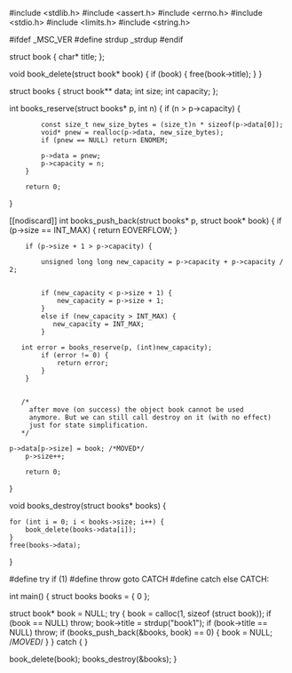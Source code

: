 #include <stdlib.h>
#include <assert.h>
#include <errno.h>
#include <stdio.h>
#include <limits.h>
#include <string.h>

#ifdef _MSC_VER
#define strdup _strdup
#endif

struct book {
    char* title;
};


void book_delete(struct book* book)
{
    if (book) {
       free(book->title);
    }
}

struct books {
    struct book** data;
        int size;
        int capacity;
};

int books_reserve(struct books* p, int n)
{
        if (n > p->capacity) {

            const size_t new_size_bytes = (size_t)n * sizeof(p->data[0]);
            void* pnew = realloc(p->data, new_size_bytes);
            if (pnew == NULL) return ENOMEM;

            p->data = pnew;
            p->capacity = n;
        }

        return 0;
}



[[nodiscard]]
int books_push_back(struct books* p, struct book* book)
{
        if (p->size == INT_MAX) {
            return EOVERFLOW;
        }

        if (p->size + 1 > p->capacity) {

            unsigned long long new_capacity = p->capacity + p->capacity / 2;


            if (new_capacity < p->size + 1) {
                new_capacity = p->size + 1;
            }
            else if (new_capacity > INT_MAX) {
               new_capacity = INT_MAX;
            }

       int error = books_reserve(p, (int)new_capacity);
            if (error != 0) {
                return error;
            }
        }


       /*
         after move (on success) the object book cannot be used 
         anymore. But we can still call destroy on it (with no effect)
         just for state simplification.
       */

    p->data[p->size] = book; /*MOVED*/
        p->size++;

        return 0;
}

void books_destroy(struct books* books)
{

    for (int i = 0; i < books->size; i++) {
        book_delete(books->data[i]);
    }
    free(books->data);
}

#define try  if (1)
#define throw goto CATCH
#define catch else CATCH:

int main()
{
   struct books books = { 0 };


  struct book* book = NULL;
  try
  {
    book = calloc(1, sizeof (struct book));
    if (book == NULL) throw;
    book->title = strdup("book1");
    if (book->title == NULL) throw;
    if (books_push_back(&books, book) == 0)
    {
      book = NULL; /*MOVED*/
    }
  }
  catch
  {
  }

  book_delete(book);
  books_destroy(&books);
}
